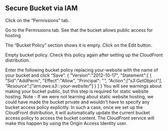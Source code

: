 ## Secure Bucket via IAM

Click on the “Permissions” tab.

Go to the Permissions tab. See that the bucket allows public access for hosting.

The “Bucket Policy” section shows it is empty. Click on the Edit button.

Empty bucket policy. Check this policy again after setting up the CloudFront distribution.

Enter the following bucket policy replacing your-website with the name of your bucket and click “Save”.
{
"Version":"2012-10-17",
"Statement":[
 {
   "Sid":"AddPerm",
   "Effect":"Allow",
   "Principal": "*",
   "Action":["s3:GetObject"],
   "Resource":["arn:aws:s3:::your-website/*"]
 }
]
}
You will see warnings about making your bucket public, but this step is required for static website hosting.
Note - If we were not learning about static website hosting, we could have made the bucket private and wouldn't have to specify any bucket access policy explicitly. In such a case, once we set up the CloudFront distribution, it will automatically update the current bucket access policy to access the bucket content. The CloudFront service will make this happen by using the Origin Access Identity user.



